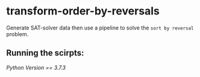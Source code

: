 # transform-order-by-reversals
Generate SAT-solver data then use a pipeline to solve the `sort by reversal` problem.


## Running the scirpts:
*Python Version == 3.7.3*



